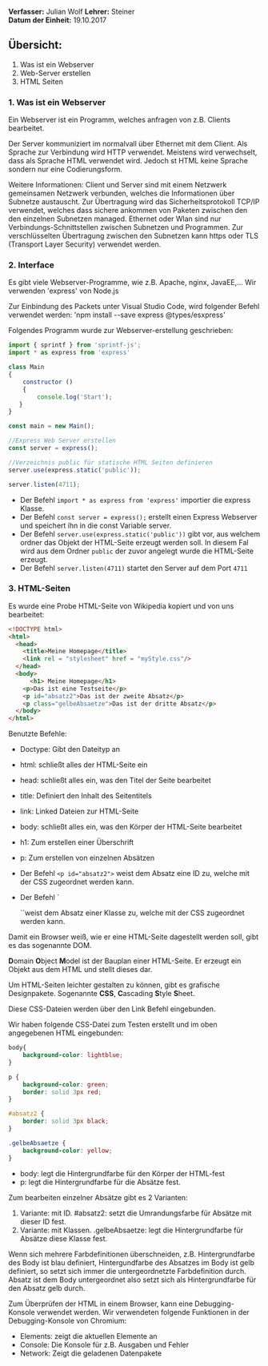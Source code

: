 **Verfasser:** Julian Wolf
**Lehrer:** Steiner   
**Datum der Einheit:** 19.10.2017
   
## Übersicht: 

1. Was ist ein Webserver
2. Web-Server erstellen
3. HTML Seiten

### 1. Was ist ein Webserver

Ein Webserver ist ein Programm, welches anfragen von z.B. Clients bearbeitet.

Der Server kommuniziert im normalvall über Ethernet mit dem Client. Als Sprache zur Verbindung wird HTTP verwendet.
Meistens wird verwechselt, dass als Sprache HTML verwendet wird. Jedoch st HTML keine Sprache sondern nur eine Codierungsform.

Weitere Informationen: Client und Server sind mit einem Netzwerk gemeinsamen Netzwerk verbunden, welches die Informationen über Subnetze austauscht. Zur Übertragung wird das Sicherheitsprotokoll TCP/IP verwendet, welches dass sichere ankommen von Paketen zwischen den den einzelnen Subnetzen managed.
Ethernet oder Wlan sind nur Verbindungs-Schnittstellen zwischen Subnetzen und Programmen.
Zur verschlüsselten Übertragung zwischen den Subnetzen kann https oder TLS (Transport Layer Security) verwendet werden.

### 2. Interface

Es gibt viele Webserver-Programme, wie z.B. Apache, nginx, JavaEE,...
Wir verwenden 'express' von Node.js

Zur Einbindung des Packets unter Visual Studio Code, wird folgender Befehl verwendet werden: 'npm install --save express @types/esxpress'

Folgendes Programm wurde zur Webserver-erstellung geschrieben:

```JavaScript
import { sprintf } from 'sprintf-js';
import * as express from 'express'

class Main 
{
    constructor () 
    {
        console.log('Start');
   }
}

const main = new Main();

//Express Web Server erstellen
const server = express();

//Verzeichnis public für statische HTML Seiten definieren
server.use(express.static('public'));

server.listen(4711);
```

- Der Befehl `import * as express from 'express'` importier die express Klasse.
- Der Befehl `const server = express();` erstellt einen Express Webserver und speichert íhn in die const Variable server.
- Der Befehl `server.use(express.static('public'))` gibt vor, aus welchem ordner das Objekt der HTML-Seite erzeugt werden soll. In diesem Fal wird aus dem Ordner `public` der zuvor angelegt wurde die HTML-Seite erzeugt.
- Der Befehl `server.listen(4711)` startet den Server auf dem Port `4711`
    



### 3. HTML-Seiten

Es wurde eine Probe HTML-Seite von Wikipedia kopiert und von uns bearbeitet:

```HTML
<!DOCTYPE html>
<html>
  <head>
    <title>Meine Homepage</title>
    <link rel = "stylesheet" href = "myStyle.css"/>
  </head>
  <body>
      <h1> Meine Homepage</h1>
    <p>Das ist eine Testseite</p>
    <p id="absatz2">Das ist der zweite Absatz</p>
    <p class="gelbeAbsaetze">Das ist der dritte Absatz</p>
  </body>
</html>
```

Benutzte Befehle:

- Doctype: Gibt den Dateityp an
- html: schließt alles der HTML-Seite ein
- head: schließt alles ein, was den Titel der Seite bearbeitet
- title: Definiert den Inhalt des Seitentitels
- link: Linked Dateien zur HTML-Seite
- body: schließt alles ein, was den Körper der HTML-Seite bearbeitet
- h1: Zum erstellen einer Überschrift
- p: Zum erstellen von einzelnen Absätzen

- Der Befehl `<p id="absatz2">` weist dem Absatz eine ID zu, welche mit der CSS zugeordnet werden kann.
- Der Befehl `<p class="gelbeAbsaetze">``weist dem Absatz einer Klasse zu, welche mit der CSS zugeordnet werden kann.

Damit ein Browser weiß, wie er eine HTML-Seite dagestellt werden soll, gibt es das sogenannte DOM.

**D**omain **O**bject **M**odel ist der Bauplan einer HTML-Seite. Er erzeugt ein Objekt aus dem HTML und stellt dieses dar.

Um HTML-Seiten leichter gestalten zu können, gibt es grafische Designpakete.
Sogenannte **CSS**, **C**ascading **S**tyle **S**heet.

Diese CSS-Dateien werden über den Link Befehl eingebunden.

Wir haben folgende CSS-Datei zum Testen erstellt und im oben angegebenen HTML eingebunden:

```CSS
body{
    background-color: lightblue;
}

p {
    background-color: green;
    border: solid 3px red;
}

#absatz2 {
    border: solid 3px black;
}

.gelbeAbsaetze {
    background-color: yellow;
}
```

- body: legt die Hintergrundfarbe für den Körper der HTML-fest
- p: legt die Hintergrundfarbe für die Absätze fest.

Zum bearbeiten einzelner Absätze gibt es 2 Varianten:
1. Variante: mit ID. #absatz2: setzt die Umrandungsfarbe für Absätze mit dieser ID fest.
2. Variante: mit Klassen. .gelbeAbsaetze: legt die Hintergrundfarbe für Absätze diese Klasse fest.


Wenn sich mehrere Farbdefinitionen überschneiden, z.B. Hintergrundfarbe des Body ist blau definiert, Hintergundfarbe des Absatzes im Body ist gelb definiert, so setzt sich immer die untergeordnetzte Farbdefinition durch. Absatz ist dem Body untergeordnet also setzt sich als Hintergrundfarbe für den Absatz gelb durch.

Zum Überprüfen der HTML in einem Browser, kann eine Debugging-Konsole verwendet werden.
Wir verwendeten folgende Funktionen in der Debugging-Konsole von Chromium:

- Elements: zeigt die aktuellen Elemente an
- Console: Die Konsole für z.B. Ausgaben und Fehler 
- Network: Zeigt die geladenen Datenpakete
